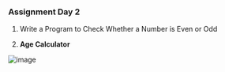 ### Assignment Day 2
1. Write a  Program to Check Whether a Number is Even or Odd


2.  **Age Calculator**

![image](https://github.com/Pankaj-Str/Learn-JAVA-SE/assets/36913690/61f32a7e-4fac-48c6-a3fb-ab9e414f92cf)

